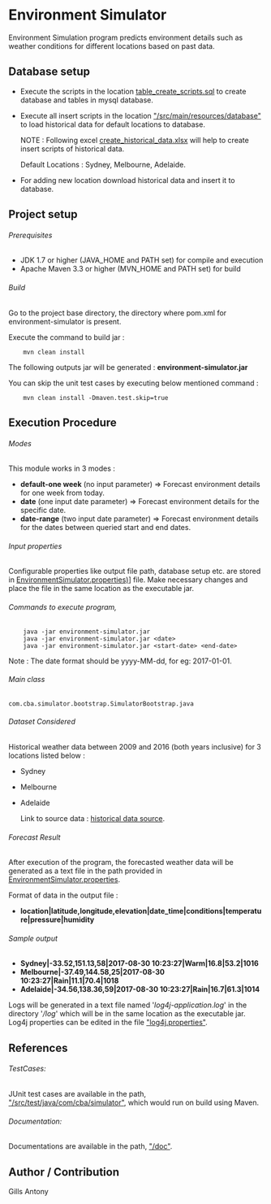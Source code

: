 # Environment Simulator

Environment Simulation program predicts environment details such as weather conditions for different locations based on past data.


## Database setup
- Execute the scripts in the location [table_create_scripts.sql](/environment-simulator/src/main/resources/log4j.properties) to create database and tables in mysql database.</br>
- Execute all insert scripts in the location ["/src/main/resources/database"](/environment-simulator/src/main/resources/database) to load historical data for default locations to database.</br>

	NOTE : Following excel [create_historical_data.xlsx](/environment-simulator/src/main/resources/database/create_historical_data.xlsx) will help to create insert
	scripts of historical data.

	Default Locations : Sydney, Melbourne, Adelaide.
	
- For adding new location download historical data and insert it to database.

## Project setup

###### Prerequisites

- JDK 1.7 or higher (JAVA_HOME and PATH set) for compile and execution
- Apache Maven 3.3 or higher (MVN_HOME and PATH set) for build


###### Build
Go to the project base directory, the directory where pom.xml for environment-simulator is present.

Execute the command to build jar :

```
	mvn clean install
```


The following outputs jar will be generated :  **environment-simulator.jar**

You can skip the unit test cases by executing below mentioned command :
```
	mvn clean install -Dmaven.test.skip=true
```


## Execution Procedure

######  Modes

This module works in 3 modes :

- **default-one week** (no input parameter)	=> Forecast environment details for one week from today.
- **date** (one input date parameter)		=> Forecast environment details for the specific date.
- **date-range** (two input date parameter)	=> Forecast environment details for the dates between queried start and end dates.

###### Input properties

Configurable properties like output file path, database setup etc. are stored in [EnvironmentSimulator.properties)](/environment-simulator/src/main/resources/properties/EnvironmentSimulator.properties)] file.
Make necessary changes and place the file in the same location as the executable jar.

###### Commands to execute program,
```
	java -jar environment-simulator.jar
	java -jar environment-simulator.jar <date>
	java -jar environment-simulator.jar <start-date> <end-date>
```

Note : The date format should be yyyy-MM-dd, for eg: 2017-01-01.

###### Main class

`com.cba.simulator.bootstrap.SimulatorBootstrap.java`

###### Dataset Considered

Historical weather data between 2009 and 2016 (both years inclusive) for 3 locations listed below :

- Sydney
- Melbourne
- Adelaide

	Link to source data : [historical data source](https://www.wunderground.com/history/).

###### Forecast Result

After execution of the program, the forecasted weather data will be generated as a text file in the path provided in [EnvironmentSimulator.properties](/environment-simulator/src/main/resources/properties/EnvironmentSimulator.properties).

Format of data in the output file : 
- **location|latitude,longitude,elevation|date_time|conditions|temperature|pressure|humidity**

###### Sample output

-  **Sydney|-33.52,151.13,58|2017-08-30 10:23:27|Warm|16.8|53.2|1016**
-  **Melbourne|-37.49,144.58,25|2017-08-30 10:23:27|Rain|11.1|70.4|1018**
-  **Adelaide|-34.56,138.36,59|2017-08-30 10:23:27|Rain|16.7|61.3|1014**

Logs will be generated in a text file named '*log4j-application.log*' in the directory '*/log*' which will be in the same location as the executable jar. Log4j properties can be edited in the file ["log4j.properties"](environment-simulator/src/main/resources/log4j.properties).


## References
###### TestCases:

JUnit test cases are available in the path, ["/src/test/java/com/cba/simulator"](environment-simulator/src/test/java/com/cba/simulator), which would run on build using Maven.

###### Documentation:

Documentations are available in the path, ["/doc"](environment-simulator/doc/).

## Author / Contribution

Gills Antony
